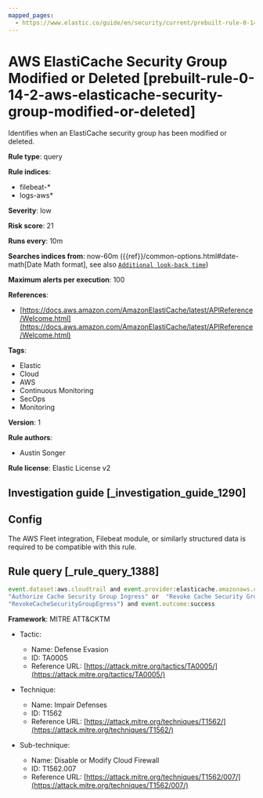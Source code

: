 ```yaml
---
mapped_pages:
  - https://www.elastic.co/guide/en/security/current/prebuilt-rule-0-14-2-aws-elasticache-security-group-modified-or-deleted.html
---
```


# AWS ElastiCache Security Group Modified or Deleted [prebuilt-rule-0-14-2-aws-elasticache-security-group-modified-or-deleted]

Identifies when an ElastiCache security group has been modified or deleted.

**Rule type**: query

**Rule indices**:

* filebeat-*
* logs-aws*

**Severity**: low

**Risk score**: 21

**Runs every**: 10m

**Searches indices from**: now-60m ({{ref}}/common-options.html#date-math[Date Math format], see also [`Additional look-back time`](docs-content://solutions/security/detect-and-alert/create-detection-rule.md#rule-schedule))

**Maximum alerts per execution**: 100

**References**:

* [https://docs.aws.amazon.com/AmazonElastiCache/latest/APIReference/Welcome.html](https://docs.aws.amazon.com/AmazonElastiCache/latest/APIReference/Welcome.html)

**Tags**:

* Elastic
* Cloud
* AWS
* Continuous Monitoring
* SecOps
* Monitoring

**Version**: 1

**Rule authors**:

* Austin Songer

**Rule license**: Elastic License v2

## Investigation guide [_investigation_guide_1290]

## Config

The AWS Fleet integration, Filebeat module, or similarly structured data is required to be compatible with this rule.

## Rule query [_rule_query_1388]

```js
event.dataset:aws.cloudtrail and event.provider:elasticache.amazonaws.com and event.action:("Delete Cache Security Group" or
"Authorize Cache Security Group Ingress" or  "Revoke Cache Security Group Ingress" or "AuthorizeCacheSecurityGroupEgress" or
"RevokeCacheSecurityGroupEgress") and event.outcome:success
```

**Framework**: MITRE ATT&CKTM

* Tactic:

    * Name: Defense Evasion
    * ID: TA0005
    * Reference URL: [https://attack.mitre.org/tactics/TA0005/](https://attack.mitre.org/tactics/TA0005/)

* Technique:

    * Name: Impair Defenses
    * ID: T1562
    * Reference URL: [https://attack.mitre.org/techniques/T1562/](https://attack.mitre.org/techniques/T1562/)

* Sub-technique:

    * Name: Disable or Modify Cloud Firewall
    * ID: T1562.007
    * Reference URL: [https://attack.mitre.org/techniques/T1562/007/](https://attack.mitre.org/techniques/T1562/007/)



